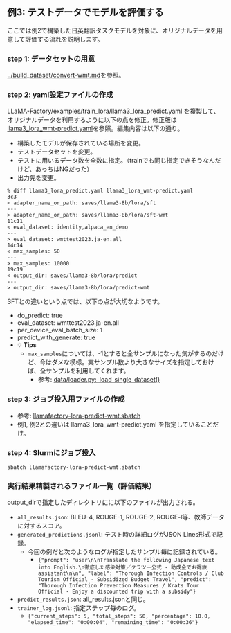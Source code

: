## 例3: テストデータでモデルを評価する
ここでは例2で構築した日英翻訳タスクモデルを対象に、オリジナルデータを用意して評価する流れを説明します。

### step 1: データセットの用意
[../build_dataset/convert-wmt.md](../build_dataset/convert-wmttest2023-llama.md)を参照。

### step 2: yaml設定ファイルの作成
LLaMA-Factory/examples/train_lora/llama3_lora_predict.yaml を複製して、オリジナルデータを利用するように以下の点を修正。修正版は[llama3_lora_wmt-predict.yaml](./llama3_lora_wmt-predict.yaml)を参照。編集内容は以下の通り。

- 構築したモデルが保存されている場所を変更。
- テストデータセットを変更。
- テストに用いるデータ数を全数に指定。（trainでも同じ指定できそうなんだけど、あっちはNGだった）
- 出力先を変更。

```shell
% diff llama3_lora_predict.yaml llama3_lora_wmt-predict.yaml
3c3
< adapter_name_or_path: saves/llama3-8b/lora/sft
---
> adapter_name_or_path: saves/llama3-8b/lora/sft-wmt
11c11
< eval_dataset: identity,alpaca_en_demo
---
> eval_dataset: wmttest2023.ja-en.all
14c14
< max_samples: 50
---
> max_samples: 10000
19c19
< output_dir: saves/llama3-8b/lora/predict
---
> output_dir: saves/llama3-8b/lora/predict-wmt
```

SFTとの違いという点では、以下の点が大切なようです。

- do_predict: true
- eval_dataset: wmttest2023.ja-en.all
- per_device_eval_batch_size: 1
- predict_with_generate: true
- 💡 **Tips**
  - `max_samples`については、-1とすると全サンプルになった気がするのだけど、今はダメな模様。実サンプル数より大きなサイズを指定しておけば、全サンプルを利用してくれます。
    - 参考: [data/loader.py:_load_single_dataset()](https://github.com/hiyouga/LLaMA-Factory/blob/581392fdd1d7aca39558e817350a90e7392162a8/src/llamafactory/data/loader.py#L148)

### step 3: ジョブ投入用ファイルの作成
- 参考: [llamafactory-lora-predict-wmt.sbatch](./llamafactory-lora-predict-wmt.sbatch)
- 例1, 例2との違いは llama3_lora_wmt-predict.yaml を指定していることだけ。

### step 4: Slurmにジョブ投入
```shell
sbatch llamafactory-lora-predict-wmt.sbatch
```

### 実行結果精製されるファイル一覧（評価結果）
output_dirで指定したディレクトリにに以下のファイルが出力される。

- `all_results.json`: BLEU-4, ROUGE-1, ROUGE-2, ROUGE-l等、教師データに対するスコア。
- `generated_predictions.jsonl`: テスト時の詳細ログがJSON Lines形式で記録。
  - 今回の例だと次のようなログが指定したサンプル毎に記録されている。
    - `{"prompt": "user\n\nTranslate the following Japanese text into English.\n徹底した感染対策／クラツー公式 - 助成金でお得旅assistant\n\n", "label": "Thorough Infection Controls / Club Tourism Official - Subsidized Budget Travel", "predict": "Thorough Infection Prevention Measures / Krats Tour Official - Enjoy a discounted trip with a subsidy"}`
- `predict_results.json`: all_results.jsonと同じ。
- `trainer_log.jsonl`: 指定ステップ毎のログ。
  - `{"current_steps": 5, "total_steps": 50, "percentage": 10.0, "elapsed_time": "0:00:04", "remaining_time": "0:00:36"}`
